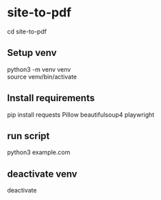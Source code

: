 # site-to-pdf

cd site-to-pdf

## Setup venv
python3 -m venv venv  
source venv/bin/activate

## Install requirements  
pip install requests Pillow beautifulsoup4 playwright

## run script
python3 example.com

## deactivate venv
deactivate
